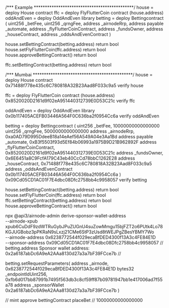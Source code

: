 /*** Example *********************************************/
house = deploy House contract
ffc = deploy FlyFlutterCoin contract (house.address)
oddAndEven = deploy OddAndEven library
betting = deploy Bettingcontract (
	uint256 _betFee,
        uint256 _qrngFee,
        address _airnodeRrp,
        address payable _automate,
        address _flyFlutterCoinContract,
        address _fundsOwner,
        address _houseContract,
        address _oddsAndEvenContract
	)

house.setBettingContract(betting.address) return bool
house.setFlyFlutterCoin(ffc.address) return bool
house.approveBettingContract() return bool

ffc.setBettingContract(betting.address) return bool

/*** Mumbai  *********************************************/
house = deploy House contract
0x71488f778e435c6C780818A32B23Aad8F033c9a5
verify house

ffc = deploy FlyFlutterCoin contract (house.address)
0x8520020D2161d9f02eA951440312739E0D53C21c
verify ffc

oddAndEven = deploy OddAndEven library
0x0b117405ACEFB03446A564F0C636ba2f0954Cc6a
verify oddAndEven

betting = deploy Bettingcontract (
	uint256 _betFee,
10000000000000000
        uint256 _qrngFee,
5000000000000000
        address _airnodeRrp,
0xa0AD79D995DdeeB18a14eAef56A549A04e3Aa1Bd
        address payable _automate,
0xB3f5503f93d5Ef84b06993a1975B9D21B962892F
        address _flyFlutterCoinContract,
0x8520020D2161d9f02eA951440312739E0D53C21c
        address _fundsOwner,
0x6E6451a8C9FcfA179C43eb40CcCd78bbC1262E28
        address _houseContract,
0x71488f778e435c6C780818A32B23Aad8F033c9a5
        address _oddsAndEvenContract
0x0b117405ACEFB03446A564F0C636ba2f0954Cc6a
	)
0x09Cd05CD1AC01F7E4dbc08Dfc2758bb4c9958057
verify betting

house.setBettingContract(betting.address) return bool
house.setFlyFlutterCoin(ffc.address) return bool
ffc.setBettingContract(betting.address) return bool
house.approveBettingContract() return bool

npx @api3/airnode-admin derive-sponsor-wallet-address \
  --airnode-xpub xpub6CuDdF9zdWTRuGybJPuZUGnU4suZowMmgu15bjFZT2o6PUtk4Lo78KGJUGBobz3pPKRaN9sLxzj21CMe6StP3zUsd8tWEJPgZBesYBMY7Wo \
  --airnode-address 0x6238772544f029ecaBfDED4300f13A3c4FE84E1D \
  --sponsor-address 0x09Cd05CD1AC01F7E4dbc08Dfc2758bb4c9958057 // betting.address
Sponsor wallet address: 0x2a6187abDc6A9eA2AAa8130d27a3a7bF39FCce7b //<output>

betting.setRequestParameters(
        address _airnode,
0x6238772544f029ecaBfDED4300f13A3c4FE84E1D
        bytes32 _endpointIdUint256,
0xfb6d017bb87991b7495f563db3c8cf59ff87b09781947bb1e417006ad7f55a78
        address _sponsorWallet
0x2a6187abDc6A9eA2AAa8130d27a3a7bF39FCce7b
	)

//
mint
approve bettingContract
placeBet // 10000000000000000

